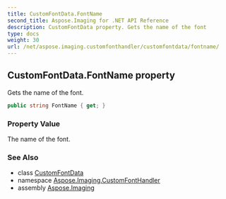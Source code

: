 ```yaml
---
title: CustomFontData.FontName
second_title: Aspose.Imaging for .NET API Reference
description: CustomFontData property. Gets the name of the font
type: docs
weight: 30
url: /net/aspose.imaging.customfonthandler/customfontdata/fontname/
---
```

## CustomFontData.FontName property

Gets the name of the font.

```csharp
public string FontName { get; }
```

### Property Value

The name of the font.

### See Also

* class [CustomFontData](../)
* namespace [Aspose.Imaging.CustomFontHandler](../../customfontdata/)
* assembly [Aspose.Imaging](../../../)


